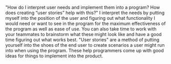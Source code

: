 "How do I interpret user needs and implement them into a program? How does creating “user stories” help with this?" 
I interpret the needs by putting myself into the position of the user and figuring out what functionality I would need or want to see in the program for the maximum effectiveness of the program as well as ease of use. You can also take time to work with your teammates to brainstorm what these might look like and have a good time figuring out what works best. "User stories" are a method of putting yourself into the shoes of the end user to create scenarios a user might run into when using the program. These help programmers come up with good ideas for things to implement into the product.
